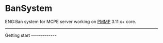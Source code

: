# BanSystem
ENG:Ban system for MCPE server working on [PMMP](https://pmmp.readthedocs.io/en/rtfd/installation.html) 3.11.x+ core. 
<hr>
Getting start
-------------

